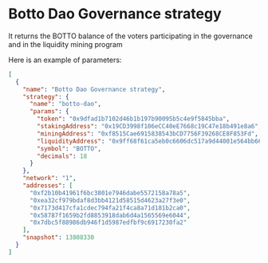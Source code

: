 # Botto Dao Governance strategy

It returns the BOTTO balance of the voters participating in the governance and in the liquidity mining program

Here is an example of parameters:
```json
[
  {
    "name": "Botto Dao Governance strategy",
    "strategy": {
      "name": "botto-dao",
      "params": {
        "token": "0x9dfad1b7102d46b1b197b90095b5c4e9f5845bba",
        "stakingAddress": "0x19CD3998f106eCC40eE7668c19C47e18b491e8a6",
        "miningAddress": "0xf8515Cae6915838543bCD7756F39268CE8F853Fd",
        "liquidityAddress": "0x9ff68f61ca5eb0c6606dc517a9d44001e564bb66",
        "symbol": "BOTTO",
        "decimals": 18
      }
    },
    "network": "1",
    "addresses": [
      "0xf2b10b41961f6bc3801e7946dabe5572158a78a5",
      "0xea32cf979bdaf8d3bb4121d58515d4623a27f3e0",
      "0x7173d417cfa1cdec794fa21f4ca8a71d181b2ca0",
      "0x58787f1659b2fd8853918dab6d4a1565569e6044",
      "0x7dbc5f88986db946f1d5987edfbf9c6917230fa2"
    ],
    "snapshot": 13808330
  }
]

```
